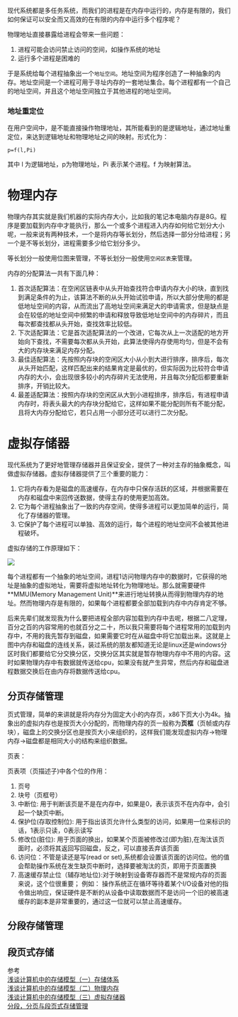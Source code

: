 现代系统都是多任务系统，而我们的进程是在内存中运行的，内存是有限的，我们如何保证可以安全而又高效的在有限的内存中运行多个程序呢？

物理地址直接暴露给进程会带来一些问题： 

1. 进程可能会访问禁止访问的空间，如操作系统的地址 
2. 运行多个进程是困难的

于是系统给每个进程抽象出一个`地址空间`。地址空间为程序创造了一种抽象的内存。地址空间是一个进程可用于寻址内存的一套地址集合。每个进程都有一个自己的地址空间，并且这个地址空间独立于其他进程的地址空间。

### 地址重定位

在用户空间中，是不能直接操作物理地址，其所能看到的是逻辑地址，通过地址重定位，来达到逻辑地址和物理地址之间的映射。形式化为：

    p=f(l,Pi)

其中 l 为逻辑地址，p为物理地址，Pi 表示某个进程。f 为映射算法。


# 物理内存

物理内存其实就是我们机器的实际内存大小，比如我的笔记本电脑内存是8G。程序是要加载到内存中才能执行，那么一个或多个进程进入内存如何给它划分大小呢，一般来说有两种技术，一个是将内存等长划分，然后选择一部分分给进程；另一个是不等长划分，进程需要多少给它划分多少。

等长划分一般使用位图来管理，不等长划分一般使用`空闲区表`来管理。


内存的分配算法一共有下面几种：

1. 首次适配算法：在空闲区链表中从头开始查找符合申请内存大小的块，直到找到满足条件的为止，该算法不断的从头开始试验申请，所以大部分使用的都是低地址空间的内容，从而流出了高地址空间来满足大的申请需求，但是缺点是会在较低的地址空间中频繁的申请和释放导致低地址空间中的内存碎片，而且每次都查找都从头开始，查找效率比较低。
2. 下次适配算法：它是首次适配算法的一个改进，它每次从上一次适配的地方开始向下查找，不需要每次都从头开始，此算法使得内存使用均匀，但是不会有大的内存块来满足内存分配。
3. 最佳适配算法：先按照内存块的空闲区大小从小到大进行排序，排序后，每次从头开始匹配，这样匹配出来的结果肯定是最优的，但实际因为比较符合申请内存的大小，会出现很多较小的内存碎片无法使用，并且每次分配后都要重新排序，开销比较大。
4. 最差适配算法：按照内存块的空闲区从大到小进程排序，排序后，有进程申请内存时，将表头最大的内存块分配给它，这样如果不能分配则所有不能分配，且将大内存分配给它，若只占用一小部分还可以进行二次分配。

# 虚拟存储器

现代系统为了更好地管理存储器并且保证安全，提供了一种对主存的抽象概念，叫做虚拟存储器。虚拟存储器提供了三个重要的能力： 

1. 它将内存看为是磁盘的高速缓存，在内存中只保存活跃的区域，并根据需要在内存和磁盘中来回传送数据，使得主存的使用更加高效。 
2. 它为每个进程抽象出了一致的内存空间，使得多进程可以更加简单的运行，简化了存储器的管理。 
3. 它保护了每个进程可以单独、高效的运行，每个进程的地址空间不会被其他进程破坏。

虚拟存储的工作原理如下：

![][1]

每个进程都有一个抽象的地址空间，进程1访问物理内存中的数据时，它获得的地址是抽象的虚拟地址，需要将虚拟地址转化为物理地址。那么就需要硬件**MMU(Memory Management Unit)**来进行地址转换从而得到物理内存的地址。然而物理内存是有限的，如果每个进程都要全部加载到内存中内存肯定不够。

后来先辈们就发现我为什么要把进程全部内容加载到内存中去呢，根据二八定理，百分之百的内容常用的也就百分之二十，所以我只需要将每个进程常用的加载到内存中，不用的我先暂存到磁盘，如果需要它时在从磁盘中将它加载出来。这就是上图中内存和磁盘的连线关系，装过系统的朋友都知道无论是linux还是windows分区时我们都要给它分交换分区，交换分区其实就是暂存物理内存中不用的内容。这时如果物理内存中有数据就传送给cpu，如果没有就产生异常，然后内存和磁盘进程数据交换后在由内存将数据传送给cpu。 

## 分页存储管理

页式管理，简单的来讲就是将内存分为固定大小的内存页，x86下页大小为4k。抽象出的虚拟内存也是按页大小分配的，而物理内存的页一般称为**页框**（页帧或内存块），磁盘上的交换分区也是按页大小来组织的，这样我们能发现虚拟内存->物理内存->磁盘都是相同大小的结构来组织数据。

页表：

页表项（页描述子)中各个位的作用：

1. 页号
2. 块号（页框号）
3. 中断位: 用于判断该页是不是在内存中，如果是0，表示该页不在内存中，会引起一个缺页中断。
4. 保护位(存取控制位): 用于指出该页允许什么类型的访问，如果用一位来标识的话，1表示只读，0表示读写
5. 修改位(脏位): 用于页面的换出，如果某个页面被修改过(即为脏),在淘汰该页面时，必须将其返回写回磁盘，反之，可以直接丢弃该页面
6. 访问位：不管是读还是写(read or set),系统都会设置该页面的访问位。他的值会帮助操作系统在发生缺页中断时，选择要被淘汰的页，即用于页面置换
7. 高速缓存禁止位（辅存地址位):对于映射到设备寄存器而不是常规内存的页面来说，这个位很重要； 例如： 操作系统正在循环等待着某个I/O设备对他的指令做出响应，保证硬件是不断的从设备中读取数据而不是访问一个旧的被高速缓存的副本是非常重要的，通过这一位就可以禁止高速缓存。

## 分段存储管理


## 段页式存储


参考  
[浅谈计算机中的存储模型（一）存储体系](http://blog.csdn.net/wwh578867817/article/details/48985335)  
[浅谈计算机中的存储模型（二）物理内存](http://blog.csdn.net/wwh578867817/article/details/48986097)  
[浅谈计算机中的存储模型（三）虚拟存储器](http://blog.csdn.net/wwh578867817/article/details/48998213)  
[分段，分页与段页式存储管理](http://blog.csdn.net/zephyr_be_brave/article/details/8944967)


[1]: http://7xrlu9.com1.z0.glb.clouddn.com/Linux_OS_MemoryManage_1.png


